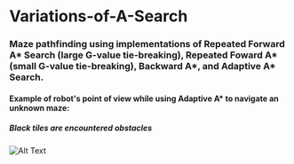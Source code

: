# Variations-of-A-Search

### Maze pathfinding using implementations of Repeated Forward A* Search (large G-value tie-breaking), Repeated Foward A* (small G-value tie-breaking), Backward A*, and Adaptive A* Search.


#### Example of robot's point of view while using Adaptive A* to navigate an unknown maze:
##### Black tiles are encountered obstacles

![Alt Text](https://github.com/acheng416/Variations-of-Astar-Search/blob/master/RobotPathfinding.gif)
